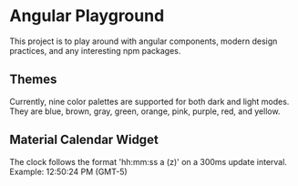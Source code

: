 # Angular Playground
This project is to play around with angular components, modern design practices, and any interesting npm packages.

## Themes
Currently, nine color palettes are supported for both dark and light modes.
They are blue, brown, gray, green, orange, pink, purple, red, and yellow.

## Material Calendar Widget
The clock follows the format 'hh:mm:ss a (z)' on a 300ms update interval.
Example: 12:50:24 PM (GMT-5)
